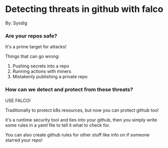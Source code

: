 # Detecting threats in github with falco

By: Sysdig

### Are your repos safe?

It's a prime target for attacks!

Things that can go wrong:

1. Pushing secrets into a repo
2. Running actions with miners
3. Mistakenly publishing a private repo

### How can we detect and protect from these threats?

USE FALCO!

Traditionally to protect k8s resources, but now you can protect github too!

it's a runtime security tool and ties into your github, then you simply write some rules in a yaml file to tell it what to check for.

You can also create github rules for other stuff like info on if someone starred your repo!